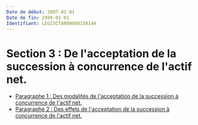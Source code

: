 ```yaml
---
Date de début: 2007-01-01
Date de fin: 2999-01-01
Identifiant: LEGISCTA000006150144
---
```


<h1>Section 3 : De l'acceptation de la succession à concurrence de l'actif net.</h1>

- [Paragraphe 1 : Des modalités de l'acceptation de la succession à concurrence de l'actif net.](paragraphe_1/README.md)
- [Paragraphe 2 : Des effets de l'acceptation de la succession à concurrence de l'actif net.](paragraphe_2/README.md)
